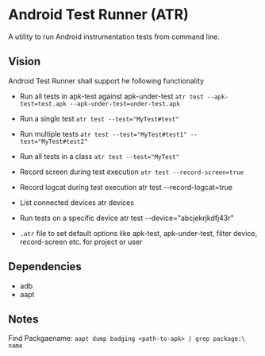 # Android Test Runner (ATR)
A utility to run Android instrumentation tests from command line.

## Vision
Android Test Runner shall support he following functionality

* Run all tests in apk-test against apk-under-test
`atr test --apk-test=test.apk --apk-under-test=under-test.apk` 

* Run a single test
`atr test --test="MyTest#test"`

* Run multiple tests
`atr test --test="MyTest#test1" --test="MyTest#test2"`

* Run all tests in a class
`atr test --test="MyTest"`

* Record screen during test execution
`atr test --record-screen=true`

* Record logcat during test execution
atr test --record-logcat=true

* List connected devices
atr devices

* Run tests on a specific device
atr test --device="abcjekrjkdfj43r"

* `.atr` file to set default options like apk-test, apk-under-test, filter device, record-screen etc. for project or user


## Dependencies
* adb
* aapt


## Notes
Find Packgaename:
`aapt dump badging <path-to-apk> | grep package:\ name`